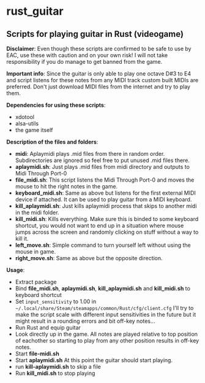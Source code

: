 # rust_guitar
## Scripts for playing guitar in Rust (videogame)

**Disclaimer**: Even though these scripts are confirmed to be safe to use by EAC, use these with caution and on your own risk! I will not take responsibility if you do manage to get banned from the game.

**Important info**: Since the guitar is only able to play one octave D#3 to E4 and script listens for these notes from any MIDI track custom built MIDIs are preferred. Don't just download MIDI files from the internet and try to play them.

**Dependencies for using these scripts**:
- xdotool
- alsa-utils
- the game itself

**Description of the files and folders**:
- **midi**: Aplaymidi plays .mid files from there in random order. Subdirectories are ignored so feel free to put unused .mid files there.
- **aplaymidi.sh**: Just plays .mid files from midi directory and outputs to Midi Through Port-0
- **file_midi.sh**: This script listens the Midi Through Port-0 and moves the mouse to hit the right notes in the game.
- **keyboard_midi.sh**: Same as above but listens for the first external MIDI device if attached. It can be used to play guitar from a MIDI keyboard.
- **kill_aplaymidi.sh**: Just kills aplaymidi process that skips to another midi in the midi folder.
- **kill_midi.sh**: Kills everything. Make sure this is binded to some keyboard shortcut, you would not want to end up in a situation where mouse jumps across the screen and randomly clicking on stuff without a way to kill it.
- **left_move.sh**: Simple command to turn yourself left without using the mouse in game.
- **right_move.sh**: Same as above but the opposite direction.

**Usage**:
- Extract package
- Bind **file_midi.sh**, **aplaymidi.sh**, **kill_aplaymidi.sh** and **kill_midi.sh** to keyboard shortcut
- Set `input_sensitivity` to 1.00 in `~/.local/share/Steam/steamapps/common/Rust/cfg/client.cfg` I'll try to make the script scale with different input sensitivities in the future but it might result in a rounding errors and bit off-key notes...
- Run Rust and equip guitar
- Look directly up in the game. All notes are played relative to top position of eachother so starting to play from any other position results in off-key notes.
- Start **file-midi.sh**
- Start **aplaymidi.sh** At this point the guitar should start playing.
 - run **kill-aplaymidi.sh** to skip a file
- Run **kill_midi.sh** to stop playing
